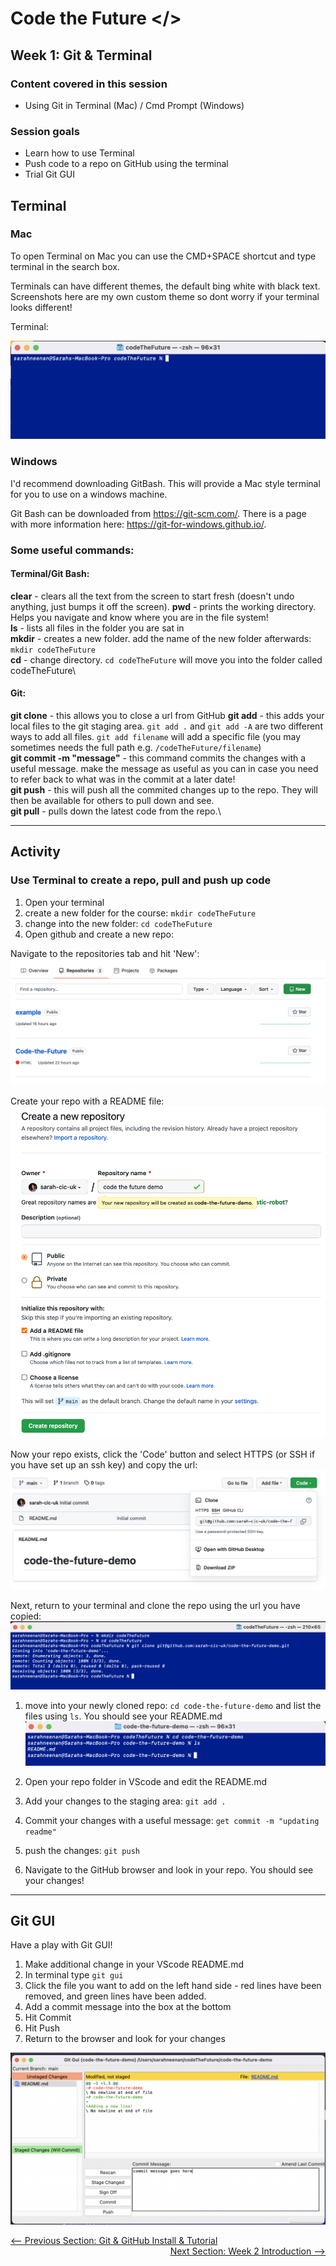 # Code the Future </>

## Week 1: Git & Terminal

### Content covered in this session

- Using Git in Terminal (Mac) / Cmd Prompt (Windows)

### Session goals

- Learn how to use Terminal
- Push code to a repo on GitHub using the terminal
- Trial Git GUI

## Terminal

### Mac

To open Terminal on Mac you can use the CMD+SPACE shortcut and type terminal in the search box.

Terminals can have different themes, the default bing white with black text. Screenshots here are my own custom theme so dont worry if your terminal looks different!

Terminal:

![Terminal](../images/week1/terminal.png)


### Windows

I'd recommend downloading GitBash. This will provide a Mac style terminal for you to use on a windows machine.

Git Bash can be downloaded from https://git-scm.com/. There is a page with more information here: https://git-for-windows.github.io/.


### Some useful commands:

#### Terminal/Git Bash: 

**clear** - clears all the text from the screen to start fresh (doesn't undo anything, just bumps it off the screen).
**pwd** - prints the working directory. Helps you navigate and know where you are in the file system!\
**ls** - lists all files in the folder you are sat in\
**mkdir** - creates a new folder. add the name of the new folder afterwards: ```mkdir codeTheFuture```\
**cd** - change directory. ```cd codeTheFuture``` will move you into the folder called codeTheFuture\

#### Git:

**git clone** - this allows you to close a url from GitHub
**git add** - this adds your local files to the git staging area. ```git add .``` and ```git add -A``` are two different ways to add all files. ```git add filename``` will add a specific file (you may sometimes needs the full path e.g. ```/codeTheFuture/filename```)\
**git commit -m "message"** - this command commits the changes with a useful message. make the message as useful as you can in case you need to refer back to what was in the commit at a later date!\
**git push** - this will push all the commited changes up to the repo. They will then be available for others to pull down and see.\
**git pull** - pulls down the latest code from the repo.\

---

## Activity

### Use Terminal to create a repo, pull and push up code

1. Open your terminal
1. create a new folder for the course: ```mkdir codeTheFuture```
1. change into the new folder: ```cd codeTheFuture```
1. Open github and create a new repo:

Navigate to the repositories tab and hit 'New':
![GitHub Dashboard](../images/week1/github_dashboard.png)

Create your repo with a README file:
![Create Repo](../images/week1/create_repo.png)

Now your repo exists, click the 'Code' button and select HTTPS (or SSH if you have set up an ssh key) and copy the url:
![Clone Repo URL](../images/week1/clone_url.png)

Next, return to your terminal and clone the repo using the url you have copied:
![Clone Repo In Terminal](../images/week1/clone.png)

1. move into your newly cloned repo: ```cd code-the-future-demo``` and list the files using ```ls```. You should see your README.md
![Navigate into repo folder](../images/week1/open_repo_folder.png)

1. Open your repo folder in VScode and edit the README.md
1. Add your changes to the staging area: ```git add .```
1. Commit your changes with a useful message: ```get commit -m "updating readme"```
1. push the changes: ```git push```
1. Navigate to the GitHub browser and look in your repo. You should see your changes!

---

## Git GUI

Have a play with Git GUI! 
1. Make additional change in your VScode README.md
1. In terminal type ```git gui```
1. Click the file you want to add on the left hand side - red lines have been removed, and green lines have been added.
1. Add a commit message into the box at the bottom
1. Hit Commit
1. Hit Push
1. Return to the browser and look for your changes

![Git Gui](../images/week1/gitgui.png)

<div style="width: 100%">
<a href='intro_to_github.md'><-- Previous Section: Git & GitHub Install & Tutorial</a>
<div align="right"><a  href='../week-2/README.md'>Next Section: Week 2 Introduction --></a></div>
</div>

